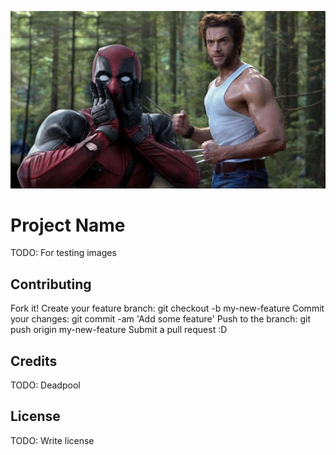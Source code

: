 ![logo](dpwolv.jpg "Deadpool 3 and Wolverine")

# Project Name
TODO: For testing images

## Contributing
Fork it!
Create your feature branch: git checkout -b my-new-feature
Commit your changes: git commit -am 'Add some feature'
Push to the branch: git push origin my-new-feature
Submit a pull request :D

## Credits
TODO: Deadpool

## License
TODO: Write license
